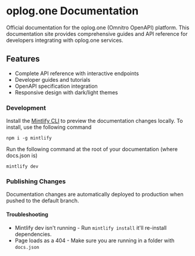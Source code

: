# oplog.one Documentation

Official documentation for the oplog.one (Omnitro OpenAPI) platform. This documentation site provides comprehensive guides and API reference for developers integrating with oplog.one services.

## Features

- Complete API reference with interactive endpoints
- Developer guides and tutorials
- OpenAPI specification integration
- Responsive design with dark/light themes

### Development

Install the [Mintlify CLI](https://www.npmjs.com/package/mintlify) to preview the documentation changes locally. To install, use the following command

```
npm i -g mintlify
```

Run the following command at the root of your documentation (where docs.json is)

```
mintlify dev
```

### Publishing Changes

Documentation changes are automatically deployed to production when pushed to the default branch. 

#### Troubleshooting

- Mintlify dev isn't running - Run `mintlify install` it'll re-install dependencies.
- Page loads as a 404 - Make sure you are running in a folder with `docs.json`
